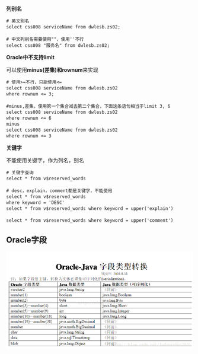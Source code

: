 **列别名**



```shell
# 英文别名
select css008 serviceName from dwlesb.zs02;

# 中文列别名需要使用""，使用''不行
select css008 "服务名" from dwlesb.zs02;
```



**Oracle中不支持limit**

可以使用**minus(差集)**和**rownum**来实现



```shell
# 使用>=不行，只能使用<=
select css008 serviceName from dwlesb.zs02
where rownum <= 3;

#minus,差集，使用第一个集合减去第二个集合，下面这条语句相当于limit 3, 6
select css008 serviceName from dwlesb.zs02
where rownum <= 6
minus
select css008 serviceName from dwlesb.zs02
where rownum <= 3
```

**关键字**

不能使用关键字，作为列名，别名

```shell
# 关键字查询
select * from v$reserved_words

# desc，explain，comment都是关键字，不能使用
select * from v$reserved_words 
where keyword = 'DESC'
select * from v$reserved_words where keyword = upper('explain')

select * from v$reserved_words where keyword = upper('comment')
```

## Oracle字段

![img](images/20170509135251042)